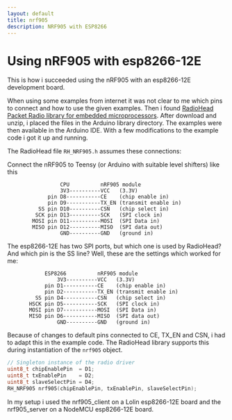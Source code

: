```yaml
---
layout: default
title: nrf905
description: NRF905 with ESP8266
---
```


# Using nRF905 with esp8266-12E

This is how i succeeded using the nRF905 with an esp8266-12E development board.

When using some examples from internet it was not clear to me which pins to connect and 
how to use the given examples. Then i found [RadioHead Packet Radio library for 
embedded microprocessors](http://www.airspayce.com/mikem/arduino/RadioHead/index.html). 
After download and unzip, i placed the files in the Arduino library directory. The examples
were then available in the Arduino IDE. With a few modifications to the example code i got 
it up and running.

The RadioHead file `RH_NRF905.h` assumes these connections:

Connect the nRF905 to Teensy (or Arduino with suitable level shifters) like this

```
                 CPU          nRF905 module
                 3V3----------VCC   (3.3V)
             pin D8-----------CE    (chip enable in)
             pin D9-----------TX_EN (transmit enable in)
          SS pin D10----------CSN   (chip select in)
         SCK pin D13----------SCK   (SPI clock in)
        MOSI pin D11----------MOSI  (SPI Data in)
        MISO pin D12----------MISO  (SPI data out)
                 GND----------GND   (ground in)
```


The esp8266-12E has two SPI ports, but which one is used by RadioHead? And which pin is 
the SS line? Well, these are the settings which worked for me:
 
 ```
             ESP8266          nRF905 module
                 3V3----------VCC   (3.3V)
             pin D1-----------CE    (chip enable in)
             pin D2-----------TX_EN (transmit enable in)
          SS pin D4-----------CSN   (chip select in)
        HSCK pin D5-----------SCK   (SPI clock in)
        MOSI pin D7-----------MOSI  (SPI Data in)
        MISO pin D6-----------MISO  (SPI data out)
                 GND----------GND   (ground in)
```

Because of changes to default pins connected to CE, TX_EN and CSN, i had to adapt 
this in the example code. The RadioHead library supports this during instantiation of 
the `nrf905` object. 

```c++
// Singleton instance of the radio driver
uint8_t chipEnablePin  = D1;
uint8_t txEnablePin    = D2;
uint8_t slaveSelectPin = D4;
RH_NRF905 nrf905(chipEnablePin, txEnablePin, slaveSelectPin);
```

In my setup i used the nrf905_client on a Lolin esp8266-12E board and the nrf905_server on
a NodeMCU esp8266-12E board.


